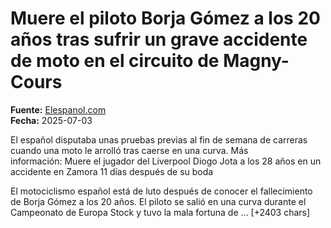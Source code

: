 # Muere el piloto Borja Gómez a los 20 años tras sufrir un grave accidente de moto en el circuito de Magny-Cours

**Fuente:** [Elespanol.com](https://www.elespanol.com/deportes/motor/motogp/20250703/muere-piloto-borja-gomez-anos-sufrir-grave-accidente-moto-magny-cours/1003743832750_0.html)  
**Fecha:** 2025-07-03

El español disputaba unas pruebas previas al fin de semana de carreras cuando una moto le arrolló tras caerse en una curva.
Más información: Muere el jugador del Liverpool Diogo Jota a los 28 años en un accidente en Zamora 11 días después de su boda

El motociclismo español está de luto después de conocer el fallecimiento de Borja Gómez a los 20 años. El piloto se salió en una curva durante el Campeonato de Europa Stock y tuvo la mala fortuna de … [+2403 chars]
